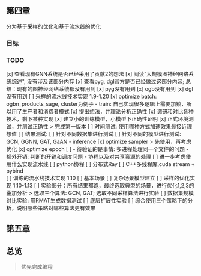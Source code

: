 
## 第四章

分为基于采样的优化和基于流水线的优化

### 目标

### TODO
[x] 查看现有GNN系统是否已经采用了贡献2的想法
    [x] 阅读“大规模图神经网络系统综述", 没有涉及该部分内存
    [x] 查看pyg, dgl官方是否已经做过这部分内容; 总结：现有的图神经网络系统都没有用到
        [x] pyg没有用到
        [x] ogb没有用到
        [x] dgl没有用到
[ ] 采样的流水线技术实现 1.9-1.20
    [x] optimize batch: ogbn_products_sage, cluster为例子
        - train: 自己实现很多逻辑上需要加锁，所以用了生产者和消费者模式
            [x] 提出想法，并理论分析正确性
            [x] 调研和对比各种技术，剩下某种实现
            [x] 建立小的训练模型，小模型下正确性证明
            [x] 正式环境测试，并测试正确性
            > 完成第一版本
            [ ] 时间测试: 使用哪种方式加速效果最接近理想值
            [ ] 结果测试:
                [ ] 针对不同数据集进行测试
                [ ] 针对不同的模型进行测试: GCN, GGNN, GAT, GaAN
        - inference
    [x] optimize sampler
        > 先使用，再考虑优化
    [x] optimize epoch
        [ ] 
            - 待验证的是事情: 多进程处理同一个文件的问题
            - 额外开销: 判断的开销和调度问题
            - 协程以及对共享资源的处理
    [ ] 进一步考虑使用什么实现流水线
        [ ] python协程
        [ ] 分布式Ray
        [ ] C++多线程库,cuda stream + pybind   
[ ] 训练的流水线技术实现 1.10
    [ ] 基本场景
    [ ] 复杂场景模型建立
[ ] 采样的优化实现 1.10-1.13
[ ] 实验部分：所有结果都跑，最终选取典型的场景，进行优化1,2,3的叠加分析
    > 选取三个算法: GCN, GAT; 选取不同采样算法进行实验
    [ ] 数据集规模对比实验: 用RMAT生成数据测试
    [ ] 底层扩展性实验
[ ] 综合使用三个策略下的分析，说明哪些策略对哪些算法更有效果


## 第五章 


## 总览

> 优先完成编程
